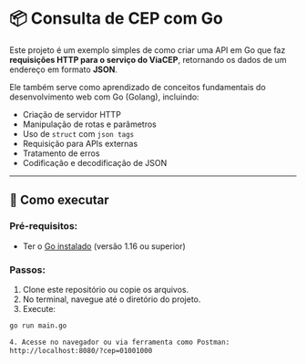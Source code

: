 ﻿# 📦 Consulta de CEP com Go

Este projeto é um exemplo simples de como criar uma API em Go que faz **requisições HTTP para o serviço do ViaCEP**, retornando os dados de um endereço em formato **JSON**.

Ele também serve como aprendizado de conceitos fundamentais do desenvolvimento web com Go (Golang), incluindo:

- Criação de servidor HTTP
- Manipulação de rotas e parâmetros
- Uso de `struct` com `json tags`
- Requisição para APIs externas
- Tratamento de erros
- Codificação e decodificação de JSON

---

## 🚀 Como executar

### Pré-requisitos:
- Ter o [Go instalado](https://go.dev/doc/install) (versão 1.16 ou superior)

### Passos:

1. Clone este repositório ou copie os arquivos.
2. No terminal, navegue até o diretório do projeto.
3. Execute:

```bash
go run main.go

4. Acesse no navegador ou via ferramenta como Postman:
http://localhost:8080/?cep=01001000
